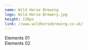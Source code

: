 ```yaml
---
name: Wild Horse Brewing
logo: Wild-Horse-Brewery.jpg
height: 120px
link: //www.wildhorsebrewing.co.uk/
---
```

<ul style="list-style-type:none; margin:0; padding:0;">
  <li>Elements 01</li>
  <li>Elements 02</li>
</ul>


